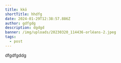 ```yaml
---
title: kkö
shortTitle: hhdfg
date: 2024-01-29T12:38:57.886Z
author: gdfgdg
description: dgdgd
banner: /img/uploads/20230320_114436-orléans-2.jpeg
tags:
  - post
---
```

dfgdfgddg